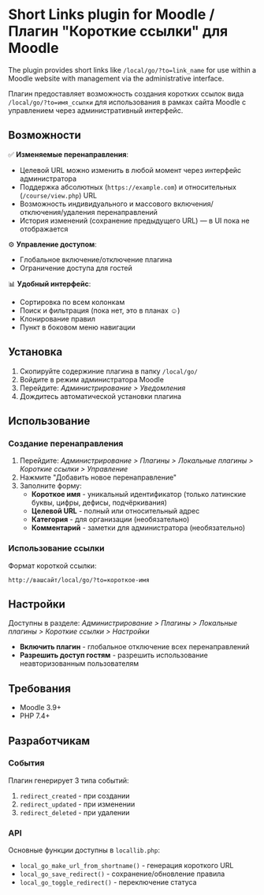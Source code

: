 # Short Links plugin for Moodle / Плагин "Короткие ссылки" для Moodle

The plugin provides short links like `/local/go/?to=link_name` for use within a Moodle website with management via the administrative interface.

Плагин предоставляет возможность создания коротких ссылок вида `/local/go/?to=имя_ссылки` для использования в рамках сайта Moodle с управлением через административный интерфейс.

## Возможности

✅ **Изменяемые перенаправления**:
- Целевой URL можно изменить в любой момент через интерфейс администратора
- Поддержка абсолютных (`https://example.com`) и относительных (`/course/view.php`) URL
- Возможность индивидуального и массового включения/отключения/удаления перенаправлений
- История изменений (сохранение предыдущего URL) — в UI пока не отображается

⚙️ **Управление доступом**:
- Глобальное включение/отключение плагина
- Ограничение доступа для гостей

📊 **Удобный интерфейс**:
- Сортировка по всем колонкам
- Поиск и фильтрация (пока нет, это в планах ☺)
- Клонирование правил
- Пункт в боковом меню навигации

## Установка

1. Скопируйте содержиние плагина в папку `/local/go/`
2. Войдите в режим администратора Moodle
3. Перейдите: *Администрирование > Уведомления*
4. Дождитесь автоматической установки плагина

## Использование

### Создание перенаправления

1. Перейдите: *Администрирование > Плагины > Локальные плагины > Короткие ссылки > Управление*
2. Нажмите "Добавить новое перенаправление"
3. Заполните форму:
   - **Короткое имя** - уникальный идентификатор (только латинские буквы, цифры, дефисы, подчёркивания)
   - **Целевой URL** - полный или относительный адрес
   - **Категория** - для организации (необязательно)
   - **Комментарий** - заметки для администратора (необязательно)

### Использование ссылки

Формат короткой ссылки:
```
http://вашсайт/local/go/?to=короткое-имя
```


## Настройки

Доступны в разделе: *Администрирование > Плагины > Локальные плагины > Короткие ссылки > Настройки*

- **Включить плагин** - глобальное отключение всех перенаправлений
- **Разрешить доступ гостям** - разрешить использование неавторизованным пользователям

## Требования

- Moodle 3.9+
- PHP 7.4+

## Разработчикам

### События

Плагин генерирует 3 типа событий:
1. `redirect_created` - при создании
2. `redirect_updated` - при изменении
3. `redirect_deleted` - при удалении

### API

Основные функции доступны в `locallib.php`:
- `local_go_make_url_from_shortname()` - генерация короткого URL
- `local_go_save_redirect()` - сохранение/обновление правила
- `local_go_toggle_redirect()` - переключение статуса


